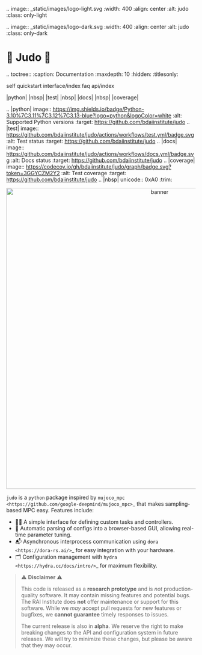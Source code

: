 .. image:: _static/images/logo-light.svg
   :width: 400
   :align: center
   :alt: judo
   :class: only-light

.. image:: _static/images/logo-dark.svg
   :width: 400
   :align: center
   :alt: judo
   :class: only-dark


# 🥋 Judo 🥋

<!-- prettier-ignore-start -->

.. toctree::
   :caption: Documentation
   :maxdepth: 10
   :hidden:
   :titlesonly:

   self
   quickstart
   interface/index
   faq
   api/index


|python| |nbsp| |test| |nbsp| |docs| |nbsp| |coverage|

.. |python| image:: https://img.shields.io/badge/Python-3.10%7C3.11%7C3.12%7C3.13-blue?logo=python&logoColor=white
   :alt: Supported Python versions
   :target: https://github.com/bdaiinstitute/judo
.. |test| image:: https://github.com/bdaiinstitute/judo/actions/workflows/test.yml/badge.svg
   :alt: Test status
   :target: https://github.com/bdaiinstitute/judo
.. |docs| image:: https://github.com/bdaiinstitute/judo/actions/workflows/docs.yml/badge.svg
   :alt: Docs status
   :target: https://github.com/bdaiinstitute/judo
.. |coverage| image:: https://codecov.io/gh/bdaiinstitute/judo/graph/badge.svg?token=3GGYCZM2Y2
   :alt: Test coverage
   :target: https://github.com/bdaiinstitute/judo
.. |nbsp| unicode:: 0xA0
   :trim:


<!-- prettier-ignore-end -->

<p align="center">
  <img src="/judo/_static/images/banner.gif" alt="banner" width="800">
</p>

`judo` is a `python` package inspired by `mujoco_mpc <https://github.com/google-deepmind/mujoco_mpc>`_ that makes sampling-based MPC easy. Features include:

- 👩‍💻 A simple interface for defining custom tasks and controllers.
- 🤖 Automatic parsing of configs into a browser-based GUI, allowing real-time parameter tuning.
- 📬 Asynchronous interprocess communication using `dora <https://dora-rs.ai/>`_ for easy integration with your hardware.
- 🗂️ Configuration management with `hydra <https://hydra.cc/docs/intro/>`_ for maximum flexibility.

> ⚠️ **Disclaimer** ⚠️
>
> This code is released as a **research prototype** and is *not* production-quality software. It may contain missing features and potential bugs. The RAI Institute does **not** offer maintenance or support for this software. While we *may* accept pull requests for new features or bugfixes, we **cannot guarantee** timely responses to issues.
>
> The current release is also in **alpha**. We reserve the right to make breaking changes to the API and configuration system in future releases. We will try to minimize these changes, but please be aware that they may occur.
